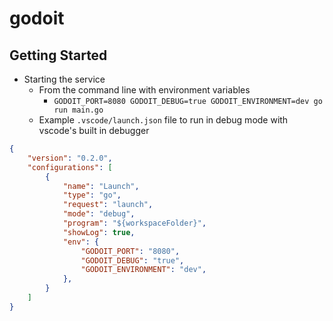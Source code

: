 # godoit

## Getting Started

- Starting the service
    - From the command line with environment variables
        - `GODOIT_PORT=8080 GODOIT_DEBUG=true GODOIT_ENVIRONMENT=dev go run main.go`
    - Example `.vscode/launch.json` file to run in debug mode with vscode's built in debugger

```JSON
{
    "version": "0.2.0",
    "configurations": [
        {
            "name": "Launch",
            "type": "go",
            "request": "launch", 
            "mode": "debug",
            "program": "${workspaceFolder}",
            "showLog": true,
            "env": {
                "GODOIT_PORT": "8080",
                "GODOIT_DEBUG": "true",
                "GODOIT_ENVIRONMENT": "dev",
            },
        }
    ]
}
```